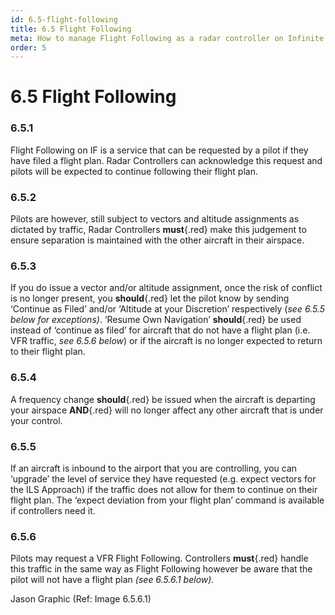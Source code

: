```yaml
---
id: 6.5-flight-following
title: 6.5 Flight Following
meta: How to manage Flight Following as a radar controller on Infinite Flight.
order: 5
---
```


# 6.5  Flight Following

 

### 6.5.1    

Flight Following on IF is a service that can be requested by a pilot if they have filed a flight plan. Radar Controllers can acknowledge this request and pilots will be expected to continue following their flight plan.



### 6.5.2    

Pilots are however, still subject to vectors and altitude assignments as dictated by traffic, Radar Controllers **must**{.red} make this judgement to ensure separation is maintained with the other aircraft in their airspace.



### 6.5.3    

If you do issue a vector and/or altitude assignment, once the risk of conflict is no longer present, you **should**{.red} let the pilot know by sending ‘Continue as Filed’ and/or ‘Altitude at your Discretion’ respectively (*see 6.5.5 below for exceptions)*. ‘Resume Own Navigation’ **should**{.red} be used instead of ‘continue as filed’ for aircraft that do not have a flight plan (i.e. VFR traffic, *see 6.5.6 below*) or if the aircraft is no longer expected to return to their flight plan.



### 6.5.4    

A frequency change **should**{.red} be issued when the aircraft is departing your airspace **AND**{.red} will no longer affect any other aircraft that is under your control.



### 6.5.5    

If an aircraft is inbound to the airport that you are controlling, you can ‘upgrade’ the level of service they have requested (e.g. expect vectors for the ILS Approach) if the traffic does not allow for them to continue on their flight plan. The ‘expect deviation from your flight plan’ command is available if controllers need it.

 

### 6.5.6    

Pilots may request a VFR Flight Following. Controllers **must**{.red} handle this traffic in the same way as Flight Following however be aware that the pilot will not have a flight plan *(see 6.5.6.1 below).*

 

Jason Graphic (Ref: Image 6.5.6.1)

 